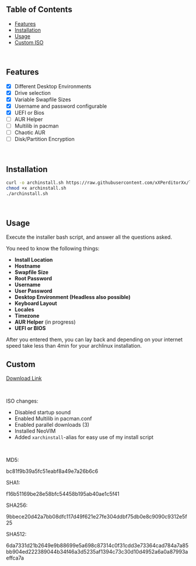 ## Table of Contents
- [Features](#features)
- [Installation](#installation)
- [Usage](#usage)
- [Custom ISO](#custom)

<br>

## Features
- [x] Different Desktop Environments
- [x] Drive selection 
- [x] Variable Swapfile Sizes
- [x] Username and password configurable
- [x] UEFI or Bios
- [ ] AUR Helper
- [ ] Multilib in pacman
- [ ] Chaotic AUR
- [ ] Disk/Partition Encryption

<br>

## Installation
```bash
curl -o archinstall.sh https://raw.githubusercontent.com/xXPerditorXx/linuxinstall/main/archinstall.sh
chmod +x archinstall.sh
./archinstall.sh
```
<br>

## Usage
Execute the installer bash script, and answer all the questions asked.

You need to know the following things:
- **Install Location**
- **Hostname**
- **Swapfile Size**
- **Root Password**
- **Username**
- **User Password**
- **Desktop Environment (Headless also possible)**
- **Keyboard Layout**
- **Locales**
- **Timezone**
- **AUR Helper** (in progress)
- **UEFI or BIOS**

After you entered them, you can lay back and depending on your internet speed take less than 4min for your archlinux installation.

## Custom
[Download Link](https://github.com/xXPerditorXx/linuxinstall/releases/tag/iso)


<br>

ISO changes:
- Disabled startup sound
- Enabled Multilib in pacman.conf
- Enabled parallel downloads (3)
- Installed NeoVIM
- Added `xarchinstall`-alias for easy use of my install script

<br>

MD5:

bc81f9b39a5fc51eabf8a49e7a26b6c6

SHA1:

f16b51169be28e58bfc54458b195ab40ae1c5f41

SHA256: 

9bbece20d42a7bb08dfc117d49f621e27fe304ddbf75db0e8c9090c9312e5f25

SHA512: 

6da7331d21b2649e9b88699e5a698c87314c0f31cdd3e73364cad784a7a85bb904ed222389044b34f46a3d5235af1394c73c30d10d4952a6a0a87993aeffca7a

